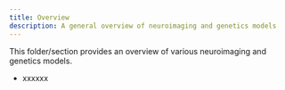 ```yaml
---
title: Overview
description: A general overview of neuroimaging and genetics models
---
```


This folder/section provides an overview of various neuroimaging and genetics models.

- xxxxxx
